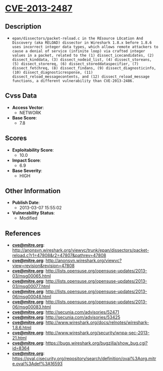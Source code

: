 
# [CVE-2013-2487](https://cve.mitre.org/cgi-bin/cvename.cgi?name=CVE-2013-2487)

## Description

- `epan/dissectors/packet-reload.c in the REsource LOcation And Discovery (aka RELOAD) dissector in Wireshark 1.8.x before 1.8.6 uses incorrect integer data types, which allows remote attackers to cause a denial of service (infinite loop) via crafted integer values in a packet, related to the (1) dissect_icecandidates, (2) dissect_kinddata, (3) dissect_nodeid_list, (4) dissect_storeans, (5) dissect_storereq, (6) dissect_storeddataspecifier, (7) dissect_fetchreq, (8) dissect_findans, (9) dissect_diagnosticinfo, (10) dissect_diagnosticresponse, (11) dissect_reload_messagecontents, and (12) dissect_reload_message functions, a different vulnerability than CVE-2013-2486.`

## Cvss Data

- **Access Vector**:
  - NETWORK
- **Base Score**:
  - 7.8

## Scores

- **Exploitability Score**:
  - 10.0
- **Impact Score**:
  - 6.9
- **Base Severity**:
  - HIGH

## Other Information

- **Publish Date**:
  - 2013-03-07 15:55:02
- **Vulnerability Status**:
  - Modified

## References

- **cve@mitre.org**: http://anonsvn.wireshark.org/viewvc/trunk/epan/dissectors/packet-reload.c?r1=47808&r2=47807&pathrev=47808
- **cve@mitre.org**: http://anonsvn.wireshark.org/viewvc?view=revision&revision=47808
- **cve@mitre.org**: http://lists.opensuse.org/opensuse-updates/2013-03/msg00065.html
- **cve@mitre.org**: http://lists.opensuse.org/opensuse-updates/2013-03/msg00077.html
- **cve@mitre.org**: http://lists.opensuse.org/opensuse-updates/2013-06/msg00048.html
- **cve@mitre.org**: http://lists.opensuse.org/opensuse-updates/2013-06/msg00083.html
- **cve@mitre.org**: http://secunia.com/advisories/52471
- **cve@mitre.org**: http://secunia.com/advisories/53425
- **cve@mitre.org**: http://www.wireshark.org/docs/relnotes/wireshark-1.8.6.html
- **cve@mitre.org**: http://www.wireshark.org/security/wnpa-sec-2013-21.html
- **cve@mitre.org**: https://bugs.wireshark.org/bugzilla/show_bug.cgi?id=8364
- **cve@mitre.org**: https://oval.cisecurity.org/repository/search/definition/oval%3Aorg.mitre.oval%3Adef%3A16593
